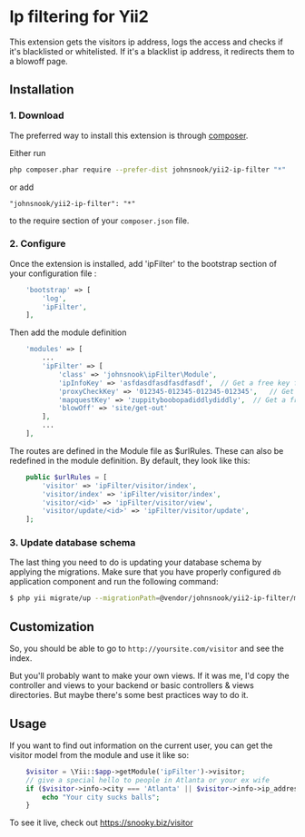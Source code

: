 Ip filtering for Yii2
=====================
This extension gets the visitors ip address, logs the access and checks if it's blacklisted or whitelisted.  If it's a blacklist ip address, it redirects them to a blowoff page.

Installation
------------

### 1. Download

The preferred way to install this extension is through [composer](http://getcomposer.org/download/).

Either run

```bash
php composer.phar require --prefer-dist johnsnook/yii2-ip-filter "*"
```

or add

```
"johnsnook/yii2-ip-filter": "*"
```

to the require section of your `composer.json` file.

### 2. Configure


Once the extension is installed, add 'ipFilter' to the bootstrap section of your configuration file  :

```php
    'bootstrap' => [
        'log',
        'ipFilter',
    ],
```
Then add the module definition
```php
    'modules' => [
        ...
        'ipFilter' => [
            'class' => 'johnsnook\ipFilter\Module',
            'ipInfoKey' => 'asfdasdfasdfasdfasdf',  // Get a free key from ipinfo.io
            'proxyCheckKey' => '012345-012345-012345-012345',   // Get a free key from proxycheck.io
            'mapquestKey' => 'zuppityboobopadiddlydiddly',  // Get a free key from https://developer.mapquest.com/user/me/apps
            'blowOff' => 'site/get-out'
        ],
        ...
    ],
```

The routes are defined in the Module file as $urlRules.  These can also be redefined in the module definition.  By default, they look like this:
```php
    public $urlRules = [
        'visitor' => 'ipFilter/visitor/index',
        'visitor/index' => 'ipFilter/visitor/index',
        'visitor/<id>' => 'ipFilter/visitor/view',
        'visitor/update/<id>' => 'ipFilter/visitor/update',
    ];
```

### 3. Update database schema

The last thing you need to do is updating your database schema by applying the
migrations. Make sure that you have properly configured `db` application component
and run the following command:

```bash
$ php yii migrate/up --migrationPath=@vendor/johnsnook/yii2-ip-filter/migrations
```

Customization
-----
So, you should be able to go to ```http://yoursite.com/visitor``` and see the index.

But you'll probably want to make your own views.  If it was me, I'd copy the controller and views to your backend or basic controllers & views directories.  But maybe there's some best practices way to do it.

Usage
-----

If you want to find out information on the current user, you can get the visitor model from the module and use it like so:
```php
    $visitor = \Yii::$app->getModule('ipFilter')->visitor;
    // give a special hello to people in Atlanta or your ex wife
    if ($visitor->info->city === 'Atlanta' || $visitor->info->ip_address === '99.203.4.238') {
        echo "Your city sucks balls";
    }
```

To see it live, check out https://snooky.biz/visitor